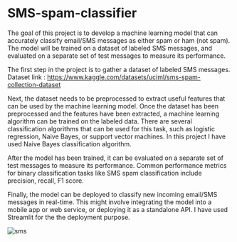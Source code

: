 # SMS-spam-classifier

The goal of this project is to develop a machine learning model that can accurately classify email/SMS messages as either spam or ham (not spam). 
The model will be trained on a dataset of labeled SMS messages, and evaluated on a separate set of test messages to measure its performance.

The first step in the project is to gather a dataset of labeled SMS messages. 
Dataset link : https://www.kaggle.com/datasets/uciml/sms-spam-collection-dataset

Next, the dataset needs to be preprocessed to extract useful features that can be used by the machine learning model.
Once the dataset has been preprocessed and the features have been extracted, a machine learning algorithm can be trained on the labeled data.
There are several classification algorithms that can be used for this task, such as logistic regression, Naive Bayes, or support vector machines.
In this project I have used Naive Bayes classification algorithm.

After the model has been trained, it can be evaluated on a separate set of test messages to measure its performance. 
Common performance metrics for binary classification tasks like SMS spam classification include precision, recall, F1 score.

Finally, the model can be deployed to classify new incoming email/SMS messages in real-time. 
This might involve integrating the model into a mobile app or web service, or deploying it as a standalone API.
I have used Streamlit for the the deployment purpose.



![sms](https://user-images.githubusercontent.com/124424862/225280459-60548c21-2526-404f-96f7-bf739901dd2b.jpg)

